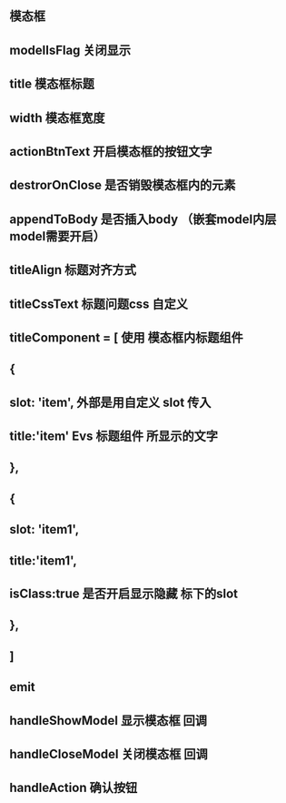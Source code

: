 <!--
 * @Descripttion:
 * @Author: Haozhixiong
-->
## 模态框
## modelIsFlag  关闭显示
## title   模态框标题
## width  模态框宽度
## actionBtnText 开启模态框的按钮文字
## destrorOnClose 是否销毁模态框内的元素  
## appendToBody 是否插入body （嵌套model内层model需要开启）
## titleAlign 标题对齐方式
## titleCssText 标题问题css 自定义
## titleComponent = [  使用 模态框内标题组件 
##      {
##        slot: 'item', 外部是用自定义 slot 传入
##        title:'item' Evs 标题组件 所显示的文字
##      },
##      {
##        slot: 'item1', 
##        title:'item1',
##        isClass:true 是否开启显示隐藏 标下的slot 
##      },
##    ]
## emit  
## handleShowModel 显示模态框 回调
## handleCloseModel 关闭模态框 回调
## handleAction 确认按钮
<template>
  <div class="home">
    <EvsModel
      :model-is-flag="modelIsFlag"
      :titleComponent="titleComponent"
      actionBtnText="新增"
      @handleShowModel="showModel"
      @handleCloseModel="closeModel"
    >
      <template #item>
        <el-form :inline="true" :model="formInline" class="demo-form-inline">
          <el-form-item label="审批人">
            <el-input v-model="formInline.user" placeholder="审批人"></el-input>
          </el-form-item>
          <el-form-item label="活动区域">
            <el-select v-model="formInline.region" placeholder="活动区域">
              <el-option label="区域一" value="shanghai"></el-option>
              <el-option label="区域二" value="beijing"></el-option>
            </el-select>
          </el-form-item>
          <el-form-item>
            <el-button type="primary">查询</el-button>
          </el-form-item>
        </el-form>
      </template>
      <template #item1>
        <el-form :inline="true" :model="formInline" class="demo-form-inline">
          <el-form-item label="审批人">
            <el-input v-model="formInline.user" placeholder="审批人"></el-input>
          </el-form-item>
          <el-form-item label="活动区域">
            <el-select v-model="formInline.region" placeholder="活动区域">
              <el-option label="区域一" value="shanghai"></el-option>
              <el-option label="区域二" value="beijing"></el-option>
            </el-select>
          </el-form-item>
        </el-form>
      </template>
       <template #default>
         <el-form :inline="true" :model="formInline" class="demo-form-inline">
          <el-form-item label="审批人">
            <el-input v-model="formInline.user" placeholder="审批人"></el-input>
          </el-form-item>
          <el-form-item label="活动区域">
            <el-select v-model="formInline.region" placeholder="活动区域">
              <el-option label="区域一" value="shanghai"></el-option>
              <el-option label="区域二" value="beijing"></el-option>
            </el-select>
          </el-form-item>
          <el-form-item>
            <el-button type="primary">查询</el-button>
          </el-form-item>
        </el-form>
      </template>
      <template #footer>
        <div>
          <el-button plain @click="closeModel">取 消</el-button>
          <el-button type="primary">确 定</el-button>
        </div>
      </template>
    </EvsModel>
  </div>
</template>

<script lang="ts">
import { defineComponent, ref, reactive, } from 'vue'
import EvsModel from '@/components/Dialog/model.vue'
export default defineComponent({
  name: 'Home',
  components: {
    // HelloWorld
    EvsModel,
  },
  setup() {
    const modelIsFlag = ref(false)
    const formInline = reactive({
      user: '',
      region: '',
    })
    const titleComponent = [ // 开启title item
      {
        slot: 'item',
        title:'item'
      },
      {
        slot: 'item1',
        title:'item1',
        isClass:true
      },
    ]
    const closeModel = () => {
      modelIsFlag.value = false
    }
    const showModel = () => {
      modelIsFlag.value = true
    }
    return {
      modelIsFlag,
      formInline,
      titleComponent,
      closeModel,
      showModel,
    }
  },
})
</script>
